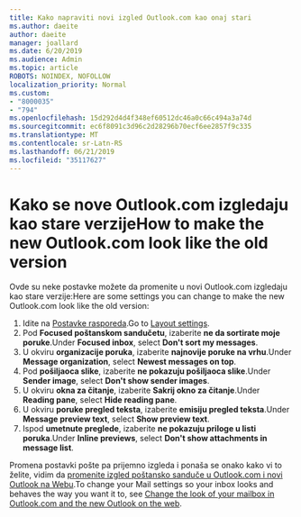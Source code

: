 ```yaml
---
title: Kako napraviti novi izgled Outlook.com kao onaj stari
ms.author: daeite
author: daeite
manager: joallard
ms.date: 6/20/2019
ms.audience: Admin
ms.topic: article
ROBOTS: NOINDEX, NOFOLLOW
localization_priority: Normal
ms.custom:
- "8000035"
- "794"
ms.openlocfilehash: 15d292d4d4f348ef60512dc46a0c66c494a3a74d
ms.sourcegitcommit: ec6f8091c3d96c2d28296b70ecf6ee2857f9c335
ms.translationtype: MT
ms.contentlocale: sr-Latn-RS
ms.lasthandoff: 06/21/2019
ms.locfileid: "35117627"
---
```

# <a name="how-to-make-the-new-outlookcom-look-like-the-old-version"></a><span data-ttu-id="34f4f-102">Kako se nove Outlook.com izgledaju kao stare verzije</span><span class="sxs-lookup"><span data-stu-id="34f4f-102">How to make the new Outlook.com look like the old version</span></span>

<span data-ttu-id="34f4f-103">Ovde su neke postavke možete da promenite u novi Outlook.com izgledaju kao stare verzije:</span><span class="sxs-lookup"><span data-stu-id="34f4f-103">Here are some settings you can change to make the new Outlook.com look like the old version:</span></span>

1. <span data-ttu-id="34f4f-104">Idite na [Postavke rasporeda](https://outlook.live.com/mail/options/mail/layout).</span><span class="sxs-lookup"><span data-stu-id="34f4f-104">Go to [Layout settings](https://outlook.live.com/mail/options/mail/layout).</span></span>
1. <span data-ttu-id="34f4f-105">Pod **Focused poštanskom sandučetu**, izaberite **ne da sortirate moje poruke**.</span><span class="sxs-lookup"><span data-stu-id="34f4f-105">Under **Focused inbox**, select **Don't sort my messages**.</span></span>
1. <span data-ttu-id="34f4f-106">U okviru **organizacije poruka**, izaberite **najnovije poruke na vrhu**.</span><span class="sxs-lookup"><span data-stu-id="34f4f-106">Under **Message organization**, select **Newest messages on top**.</span></span>
1. <span data-ttu-id="34f4f-107">Pod **pošiljaoca slike**, izaberite **ne pokazuju pošiljaoca slike**.</span><span class="sxs-lookup"><span data-stu-id="34f4f-107">Under **Sender image**, select **Don't show sender images**.</span></span>
1. <span data-ttu-id="34f4f-108">U okviru **okna za čitanje**, izaberite **Sakrij okno za čitanje**.</span><span class="sxs-lookup"><span data-stu-id="34f4f-108">Under **Reading pane**, select **Hide reading pane**.</span></span>
1. <span data-ttu-id="34f4f-109">U okviru **poruke pregled teksta**, izaberite **emisiju pregled teksta**.</span><span class="sxs-lookup"><span data-stu-id="34f4f-109">Under **Message preview text**, select **Show preview text**.</span></span>
1. <span data-ttu-id="34f4f-110">Ispod **umetnute preglede**, izaberite **ne pokazuju priloge u listi poruka**.</span><span class="sxs-lookup"><span data-stu-id="34f4f-110">Under **Inline previews**, select **Don't show attachments in message list**.</span></span>

<span data-ttu-id="34f4f-111">Promena postavki pošte pa prijemno izgleda i ponaša se onako kako vi to želite, vidim da [promenite izgled poštansko sanduče u Outlook.com i novi Outlook na Webu](https://support.office.com/article/b41c2ecb-f23c-42b3-b7f8-659646d5e58c?wt.mc_id=Office_Outlook_com_Alchemy).</span><span class="sxs-lookup"><span data-stu-id="34f4f-111">To change your Mail settings so your inbox looks and behaves the way you want it to, see [Change the look of your mailbox in Outlook.com and the new Outlook on the web](https://support.office.com/article/b41c2ecb-f23c-42b3-b7f8-659646d5e58c?wt.mc_id=Office_Outlook_com_Alchemy).</span></span>